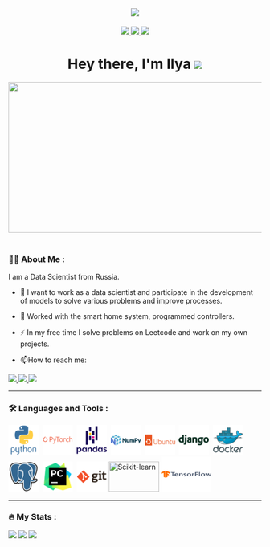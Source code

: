 <div id="header" align="center">
  <img src="https://media.giphy.com/media/v1.Y2lkPTc5MGI3NjExNzM3ZWs3OGt0ZW1tdWU2M251enN4Y3hoOGdqYXMwbWp0cDcxMHo1MiZlcD12MV9pbnRlcm5hbF9naWZfYnlfaWQmY3Q9cw/M9gbBd9nbDrOTu1Mqx/giphy.gif" width="100"/>
<br>
<img src="https://komarev.com/ghpvc/?username=Ilya&style=flat-square&color=blue" alt=""/>
<div id="badges">
  <a href="https://vk.com/m_split">
  <img src="https://img.shields.io/badge/VK-blue?logo=VK&logoColor=white&style=for-the-badge"/>
  </a>
  <a href="https://t.me/msplit">
  <img src="https://img.shields.io/badge/Telegram-blue?logo=Telegram&logoColor=white&style=for-the-badge"/>
  </a>
  <a href="https://e.mail.ru/compose/?to=ilya_kurbakov@mail.ru">
  <img src="https://img.shields.io/badge/mail.ru-blue?logo=mail.ru&logoColor=white&style=for-the-badge" />
  </a>
</div>
<h1>
Hey there, I'm Ilya
<img src="https://media.giphy.com/media/hvRJCLFzcasrR4ia7z/giphy.gif" width="30px"/>
</h1>
</div>
<div align="center">
  <img src="https://media.giphy.com/media/dWesBcTLavkZuG35MI/giphy.gif" width="600" height="300"/>
</div>
<br>

### :man_technologist: About Me :

I am a Data Scientist from Russia.

- :telescope: I want to work as a data scientist and participate in the development of models to solve various problems and improve processes.

- :seedling: Worked with the smart home system, programmed controllers.

- :zap: In my free time I solve problems on Leetcode and work on my own projects.

- :mailbox:How to reach me:
  
<div id="badges">
  <a href="https://vk.com/m_split">
  <img src="https://img.shields.io/badge/VK-blue?logo=VK&logoColor=white&style=for-the-badge"/>
  </a>
  <a href="https://t.me/msplit">
  <img src="https://img.shields.io/badge/Telegram-blue?logo=Telegram&logoColor=white&style=for-the-badge"/>
  </a>
  <a href="https://e.mail.ru/compose/?to=ilya_kurbakov@mail.ru">
  <img src="https://img.shields.io/badge/mail.ru-blue?logo=mail.ru&logoColor=white&style=for-the-badge" />
  </a>
  
---

### :hammer_and_wrench: Languages and Tools :

<div>
  <img src="https://raw.githubusercontent.com/devicons/devicon/55609aa5bd817ff167afce0d965585c92040787a/icons/python/python-original-wordmark.svg" title="Python" alt="Python" width="60" height="60"/>&nbsp;
  <img src="https://raw.githubusercontent.com/devicons/devicon/55609aa5bd817ff167afce0d965585c92040787a/icons/pytorch/pytorch-plain-wordmark.svg" title="PyTorch" alt="PyTorch" width="60" height="60"/>&nbsp;
  <img src="https://raw.githubusercontent.com/devicons/devicon/55609aa5bd817ff167afce0d965585c92040787a/icons/pandas/pandas-original-wordmark.svg" title="Pandas" alt="Pandas" width="60" height="60"/>&nbsp;
  <img src="https://raw.githubusercontent.com/devicons/devicon/55609aa5bd817ff167afce0d965585c92040787a/icons/numpy/numpy-original-wordmark.svg" title="Numpy" alt="Numpy" width="60" height="60"/>&nbsp;
  <img src="https://raw.githubusercontent.com/devicons/devicon/55609aa5bd817ff167afce0d965585c92040787a/icons/ubuntu/ubuntu-plain-wordmark.svg" title="Ubuntu" alt="Ubuntu" width="60" height="60"/>&nbsp;
  <img src="https://raw.githubusercontent.com/devicons/devicon/55609aa5bd817ff167afce0d965585c92040787a/icons/django/django-plain-wordmark.svg" title="django" alt="django " width="60" height="60"/>&nbsp;
  <img src="https://raw.githubusercontent.com/devicons/devicon/55609aa5bd817ff167afce0d965585c92040787a/icons/docker/docker-original-wordmark.svg"  title="Docker" alt="Docker" width="60" height="60"/>&nbsp;
  <img src="https://raw.githubusercontent.com/devicons/devicon/55609aa5bd817ff167afce0d965585c92040787a/icons/postgresql/postgresql-original.svg" title="PostgreSQL"  alt="PostgreSQL" width="60" height="60"/>&nbsp;
  <img src="https://raw.githubusercontent.com/devicons/devicon/55609aa5bd817ff167afce0d965585c92040787a/icons/pycharm/pycharm-original.svg" title="PyCharm"  alt="PyCharm" width="60" height="60"/>&nbsp;
  <img src="https://github.com/devicons/devicon/blob/master/icons/git/git-original-wordmark.svg" title="Git" **alt="Git" width="60" height="60"/>
  <img src="https://github.com/scikit-learn/scikit-learn/blob/main/doc/logos/scikit-learn-logo.png?raw=true" title="Scikit-learn" **alt="Scikit-learn" width="100" height="60"/>
  <img src="https://raw.githubusercontent.com/devicons/devicon/55609aa5bd817ff167afce0d965585c92040787a/icons/tensorflow/tensorflow-original-wordmark.svg" title="TensorFlow" **alt="TensorFlow" width="100" height="70"/>
</div>

---

### :fire: My Stats :

![](http://github-profile-summary-cards.vercel.app/api/cards/profile-details?username=MSplit8&theme=2077)
![](http://github-profile-summary-cards.vercel.app/api/cards/repos-per-language?username=MSplit8&theme=2077)
![](http://github-profile-summary-cards.vercel.app/api/cards/stats?username=MSplit8&theme=2077)
